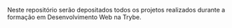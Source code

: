 Neste repositório serão depositados todos os projetos realizados durante a formação em Desenvolvimento Web na Trybe.
